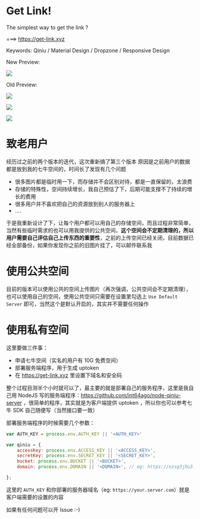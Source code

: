 Get Link!
====

The simplest way to get the link ?

===> https://get-link.xyz

Keywords: Qiniu / Material Design / Dropzone / Responsive Design


New Preview:

![](https://dn-getlink.qbox.me/pau4bjs65stt9.gif)


Old Preview:

![](https://dn-getlink.qbox.me/x0if07xnljtt9.gif)

![](https://dn-getlink.qbox.me/jjelm2ax20529.gif)

![](https://dn-getlink.qbox.me/o58lkdp99t3xr.gif)



致老用户
===

经历过之前的两个版本的迭代，这次重新搞了第三个版本
原因是之前用户的数据都是放到我的七牛空间的，时间长了发现有几个问题
 - 很多图片都是临时用一下，而存储并不会区别对待，都是一直保留的，太浪费
 - 存储的特殊性，空间持续增长，我自己预估了下，后期可能支撑不了持续的增长的费用
 - 很多用户并不喜欢把自己的资源放到别人的服务器上
 - ....

于是我重新设计了下，让每个用户都可以用自己的存储空间，而且过程非常简单，当然有些临时需求的也可以用我提供的公共空间，**这个空间会不定期清理的，所以用户需要自己评估自己上传东西的重要性**，之前的上传空间已经关闭，目前数据已经全部备份，如果你发现你之前的旧图片挂了，可以邮件联系我

使用公共空间
===

目前的版本可以使用公共的空间上传图片（再次强调，公共空间会不定期清理），也可以使用自己的空间，使用公共空间只需要在设置里勾选上 `Use Default Server` 即可，当然这个是默认开启的，其实并不需要任何操作

使用私有空间
===

这里要做三件事：
 - 申请七牛空间（实名的用户有 10G 免费空间）
 - 部署服务端程序，用于生成 uptoken
 - 在 https://get-link.xyz  里设置下域名和安全码

整个过程目测半个小时就可以了，最主要的就是部署自己的服务程序，这里是我自己用 NodeJS 写的服务端程序：https://github.com/int64ago/node-qiniu-server ，很简单的程序，其实就是为客户端提供 uptoken ，所以你也可以参考七牛 SDK 自己随便写（当然接口要一致）

部署服务端程序的时候需要几个参数：
```JavaScript
var AUTH_KEY = process.env.AUTH_KEY || '<AUTH_KEY>'

var qiniu = {
    accessKey: process.env.ACCESS_KEY || '<ACCESS_KEY>',
    secretKey: process.env.SECRET_KEY || '<SECRET_KEY>',
    bucket: process.env.BUCKET || '<BUCKET>',
    domain: process.env.DOMAIN || '<DOMAIN>', // eg: https://nzsg3jhu3.qnssl.com，这个是七牛空间域名，注意区分

};
```

这里的 `AUTH_KEY` 和你部署的服务器域名（eg: `https://your.server.com`）就是客户端需要的设置的内容

如果有任何问题可以开 Issue :-)
